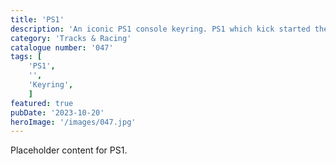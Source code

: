 ```yaml
---
title: 'PS1'
description: 'An iconic PS1 console keyring. PS1 which kick started the Plastation rise to fame'
category: 'Tracks & Racing'
catalogue number: '047'
tags: [
    'PS1', 
    '',
    'Keyring', 
    ]
featured: true
pubDate: '2023-10-20'
heroImage: '/images/047.jpg'
---
```


Placeholder content for PS1.
